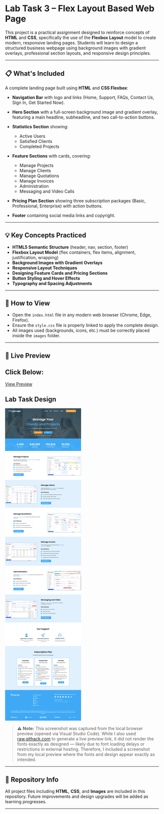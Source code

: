 # Lab Task 3 – Flex Layout Based Web Page

This project is a practical assignment designed to reinforce concepts of **HTML** and **CSS**, specifically the use of the **Flexbox Layout** model to create modern, responsive landing pages.
Students will learn to design a structured business webpage using background images with gradient overlays, professional section layouts, and responsive design principles.

---

## 📋 What's Included

A complete landing page built using **HTML** and **CSS Flexbox**:

* **Navigation Bar** with logo and links (Home, Support, FAQs, Contact Us, Sign In, Get Started Now).
* **Hero Section** with a full-screen background image and gradient overlay, featuring a main headline, subheadline, and two call-to-action buttons.
* **Statistics Section** showing:

  * Active Users
  * Satisfied Clients
  * Completed Projects
* **Feature Sections** with cards, covering:

  * Manage Projects
  * Manage Clients
  * Manage Quotations
  * Manage Invoices
  * Administration
  * Messaging and Video Calls
* **Pricing Plan Section** showing three subscription packages (Basic, Professional, Enterprise) with action buttons.
* **Footer** containing social media links and copyright.

---

## 💡 Key Concepts Practiced

* **HTML5 Semantic Structure** (header, nav, section, footer)
* **Flexbox Layout Model** (flex containers, flex items, alignment, justification, wrapping)
* **Background Images with Gradient Overlays**
* **Responsive Layout Techniques**
* **Designing Feature Cards and Pricing Sections**
* **Button Styling and Hover Effects**
* **Typography and Spacing Adjustments**

---

## 🔗 How to View

* Open the `index.html` file in any modern web browser (Chrome, Edge, Firefox).
* Ensure the `style.css` file is properly linked to apply the complete design.
* All images used (backgrounds, icons, etc.) must be correctly placed inside the `images` folder.

---

## 🔗 Live Preview

## Click Below:

[View Preview](https://raw.githack.com/Ayesha-Rajput/Web-Design-and-Development_SE_3208/main/2022-SE-03_Lab_task_03_WDD_Website_HomePage_Design_Using_Flex_Layout/index.html)

## Lab Task Design

![Lab Task Design](Assets/2022-SE-03_Lab_task_03_WDD_Website_HomePage_Design_Using_Flex_Layout-.png)

> ⚠️ **Note:** This screenshot was captured from the local browser preview (opened via Visual Studio Code).
> While I also used [raw.githack.com](https://www.githack.com) to generate a live preview link, it did not render the fonts exactly as designed — likely due to font loading delays or restrictions in external hosting.
> Therefore, I included a screenshot from my local preview where the fonts and design appear exactly as intended.

---

## 📁 Repository Info

All project files including **HTML**, **CSS**, and **Images** are included in this repository.
Future improvements and design upgrades will be added as learning progresses.

---
